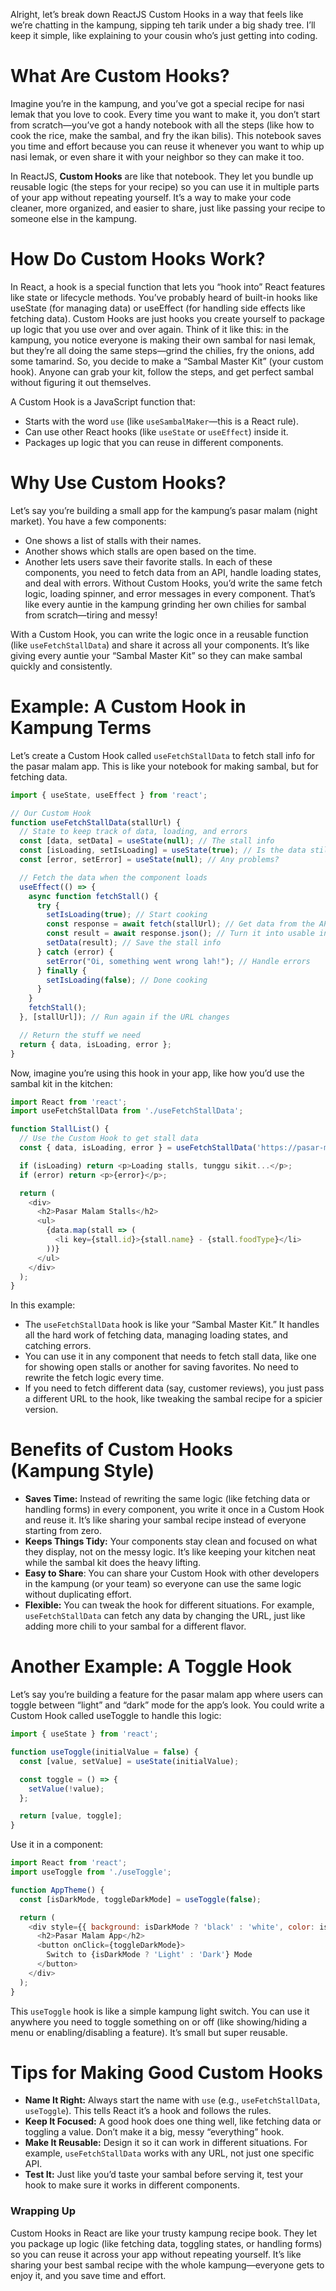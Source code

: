 Alright, let’s break down ReactJS Custom Hooks in a way that feels like we’re chatting in the kampung, sipping teh tarik under a big shady tree. I’ll keep it simple, like explaining to your cousin who’s just getting into coding.

# What Are Custom Hooks?
Imagine you’re in the kampung, and you’ve got a special recipe for nasi lemak that you love to cook. Every time you want to make it, you don’t start from scratch—you’ve got a handy notebook with all the steps (like how to cook the rice, make the sambal, and fry the ikan bilis). This notebook saves you time and effort because you can reuse it whenever you want to whip up nasi lemak, or even share it with your neighbor so they can make it too.

In ReactJS, **Custom Hooks** are like that notebook. They let you bundle up reusable logic (the steps for your recipe) so you can use it in multiple parts of your app without repeating yourself. It’s a way to make your code cleaner, more organized, and easier to share, just like passing your recipe to someone else in the kampung.

# How Do Custom Hooks Work?
In React, a hook is a special function that lets you “hook into” React features like state or lifecycle methods. You’ve probably heard of built-in hooks like useState (for managing data) or useEffect (for handling side effects like fetching data). Custom Hooks are just hooks you create yourself to package up logic that you use over and over again.
Think of it like this: in the kampung, you notice everyone is making their own sambal for nasi lemak, but they’re all doing the same steps—grind the chilies, fry the onions, add some tamarind. So, you decide to make a “Sambal Master Kit” (your custom hook). Anyone can grab your kit, follow the steps, and get perfect sambal without figuring it out themselves.

A Custom Hook is a JavaScript function that:
* Starts with the word `use` (like `useSambalMaker`—this is a React rule).
* Can use other React hooks (like `useState` or `useEffect`) inside it.
* Packages up logic that you can reuse in different components.

# Why Use Custom Hooks?
Let’s say you’re building a small app for the kampung’s pasar malam (night market). You have a few components:
* One shows a list of stalls with their names.
* Another shows which stalls are open based on the time.
* Another lets users save their favorite stalls.
In each of these components, you need to fetch data from an API, handle loading states, and deal with errors. Without Custom Hooks, you’d write the same fetch logic, loading spinner, and error messages in every component. That’s like every auntie in the kampung grinding her own chilies for sambal from scratch—tiring and messy!

With a Custom Hook, you can write the logic once in a reusable function (like `useFetchStallData`) and share it across all your components. It’s like giving every auntie your “Sambal Master Kit” so they can make sambal quickly and consistently.

# Example: A Custom Hook in Kampung Terms
Let’s create a Custom Hook called `useFetchStallData` to fetch stall info for the pasar malam app. This is like your notebook for making sambal, but for fetching data.
```javascript
import { useState, useEffect } from 'react';

// Our Custom Hook
function useFetchStallData(stallUrl) {
  // State to keep track of data, loading, and errors
  const [data, setData] = useState(null); // The stall info
  const [isLoading, setIsLoading] = useState(true); // Is the data still cooking?
  const [error, setError] = useState(null); // Any problems?

  // Fetch the data when the component loads
  useEffect(() => {
    async function fetchStall() {
      try {
        setIsLoading(true); // Start cooking
        const response = await fetch(stallUrl); // Get data from the API
        const result = await response.json(); // Turn it into usable info
        setData(result); // Save the stall info
      } catch (error) {
        setError("Oi, something went wrong lah!"); // Handle errors
      } finally {
        setIsLoading(false); // Done cooking
      }
    }
    fetchStall();
  }, [stallUrl]); // Run again if the URL changes

  // Return the stuff we need
  return { data, isLoading, error };
}
```

Now, imagine you’re using this hook in your app, like how you’d use the sambal kit in the kitchen:
```javascript
import React from 'react';
import useFetchStallData from './useFetchStallData';

function StallList() {
  // Use the Custom Hook to get stall data
  const { data, isLoading, error } = useFetchStallData('https://pasar-malam-api.com/stalls');

  if (isLoading) return <p>Loading stalls, tunggu sikit...</p>;
  if (error) return <p>{error}</p>;

  return (
    <div>
      <h2>Pasar Malam Stalls</h2>
      <ul>
        {data.map(stall => (
          <li key={stall.id}>{stall.name} - {stall.foodType}</li>
        ))}
      </ul>
    </div>
  );
}
```
In this example:
* The `useFetchStallData` hook is like your “Sambal Master Kit.” It handles all the hard work of fetching data, managing loading states, and catching errors.
* You can use it in any component that needs to fetch stall data, like one for showing open stalls or another for saving favorites. No need to rewrite the fetch logic every time.
* If you need to fetch different data (say, customer reviews), you just pass a different URL to the hook, like tweaking the sambal recipe for a spicier version.

# Benefits of Custom Hooks (Kampung Style)
* **Saves Time:** Instead of rewriting the same logic (like fetching data or handling forms) in every component, you write it once in a Custom Hook and reuse it. It’s like sharing your sambal recipe instead of everyone starting from zero.
* **Keeps Things Tidy:** Your components stay clean and focused on what they display, not on the messy logic. It’s like keeping your kitchen neat while the sambal kit does the heavy lifting.
* **Easy to Share**: You can share your Custom Hook with other developers in the kampung (or your team) so everyone can use the same logic without duplicating effort.
* **Flexible:** You can tweak the hook for different situations. For example, `useFetchStallData` can fetch any data by changing the URL, just like adding more chili to your sambal for a different flavor.

# Another Example: A Toggle Hook
Let’s say you’re building a feature for the pasar malam app where users can toggle between “light” and “dark” mode for the app’s look. You could write a Custom Hook called useToggle to handle this logic:

```javascript
import { useState } from 'react';

function useToggle(initialValue = false) {
  const [value, setValue] = useState(initialValue);

  const toggle = () => {
    setValue(!value);
  };

  return [value, toggle];
}
```

Use it in a component:
```javascript
import React from 'react';
import useToggle from './useToggle';

function AppTheme() {
  const [isDarkMode, toggleDarkMode] = useToggle(false);

  return (
    <div style={{ background: isDarkMode ? 'black' : 'white', color: isDarkMode ? 'white' : 'black' }}>
      <h2>Pasar Malam App</h2>
      <button onClick={toggleDarkMode}>
        Switch to {isDarkMode ? 'Light' : 'Dark'} Mode
      </button>
    </div>
  );
}
```
This `useToggle` hook is like a simple kampung light switch. You can use it anywhere you need to toggle something on or off (like showing/hiding a menu or enabling/disabling a feature). It’s small but super reusable.

# Tips for Making Good Custom Hooks
* **Name It Right:** Always start the name with `use` (e.g., `useFetchStallData`, `useToggle`). This tells React it’s a hook and follows the rules.
* **Keep It Focused:** A good hook does one thing well, like fetching data or toggling a value. Don’t make it a big, messy “everything” hook.
* **Make It Reusable:** Design it so it can work in different situations. For example, `useFetchStallData` works with any URL, not just one specific API.
* **Test It:** Just like you’d taste your sambal before serving it, test your hook to make sure it works in different components.

### Wrapping Up
Custom Hooks in React are like your trusty kampung recipe book. They let you package up logic (like fetching data, toggling states, or handling forms) so you can reuse it across your app without repeating yourself. It’s like sharing your best sambal recipe with the whole kampung—everyone gets to enjoy it, and you save time and effort.
